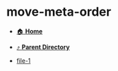 # move-meta-order
- [:house: **Home**](/README)
- [:arrow_heading_up: **Parent Directory**](/test/repos/_index.md)

- [file-1](file-1.md)
